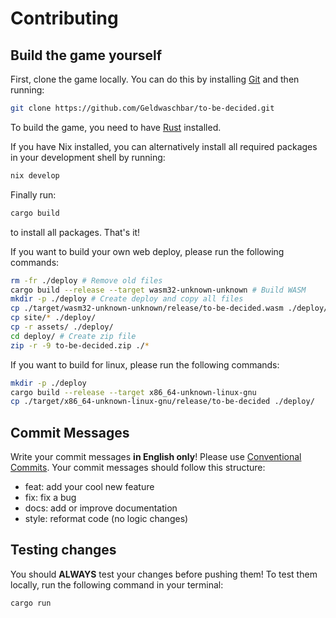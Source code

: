 # Contributing

## Build the game yourself

First, clone the game locally. You can do this by installing [Git](https://git-scm.com/downloads) and then running:

```sh
git clone https://github.com/Geldwaschbar/to-be-decided.git
```

To build the game, you need to have [Rust](https://rust-lang.org/tools/install/) installed.

If you have Nix installed, you can alternatively install all required packages in your development shell by running:

```sh
nix develop
```

Finally run:

```sh
cargo build
```

to install all packages. That's it!

If you want to build your own web deploy, please run the following commands:

```sh
rm -fr ./deploy # Remove old files
cargo build --release --target wasm32-unknown-unknown # Build WASM
mkdir -p ./deploy # Create deploy and copy all files
cp ./target/wasm32-unknown-unknown/release/to-be-decided.wasm ./deploy/
cp site/* ./deploy/
cp -r assets/ ./deploy/
cd deploy/ # Create zip file
zip -r -9 to-be-decided.zip ./*
```

If you want to build for linux, please run the following commands:

```sh
mkdir -p ./deploy
cargo build --release --target x86_64-unknown-linux-gnu
cp ./target/x86_64-unknown-linux-gnu/release/to-be-decided ./deploy/
```

## Commit Messages

Write your commit messages **in English only**! Please use [Conventional Commits](https://www.conventionalcommits.org/en/v1.0.0/).
Your commit messages should follow this structure:

- feat: add your cool new feature
- fix: fix a bug
- docs: add or improve documentation
- style: reformat code (no logic changes)

## Testing changes

You should **ALWAYS** test your changes before pushing them!
To test them locally, run the following command in your terminal:

```sh
cargo run
```
